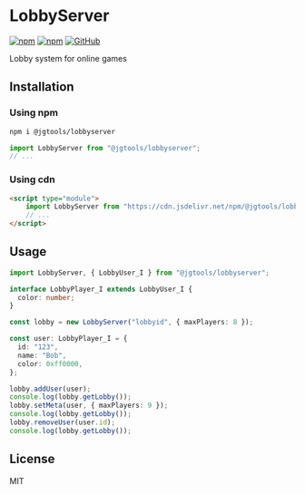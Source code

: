 # LobbyServer

[![npm](https://img.shields.io/npm/v/@jgtools/lobbyserver)](https://www.npmjs.com/package/@jgtools/lobbyserver)
[![npm](https://img.shields.io/npm/dm/@jgtools/lobbyserver)](https://www.npmjs.com/package/@jgtools/lobbyserver)
[![GitHub](https://img.shields.io/github/license/jgtools/lobbyserver)](https://github.com/git/git-scm.com/blob/main/MIT-LICENSE.txt)

Lobby system for online games

## Installation

### Using npm

```bash
npm i @jgtools/lobbyserver
```

```javascript
import LobbyServer from "@jgtools/lobbyserver";
// ...
```

### Using cdn

```html
<script type="module">
    import LobbyServer from "https://cdn.jsdelivr.net/npm/@jgtools/lobbyserver@1.0.2/dist/index.min.js";
    // ...
</script>
```

## Usage

```typescript
import LobbyServer, { LobbyUser_I } from "@jgtools/lobbyserver";

interface LobbyPlayer_I extends LobbyUser_I {
  color: number;
}

const lobby = new LobbyServer("lobbyid", { maxPlayers: 8 });

const user: LobbyPlayer_I = {
  id: "123",
  name: "Bob",
  color: 0xff0000,
};

lobby.addUser(user);
console.log(lobby.getLobby());
lobby.setMeta(user, { maxPlayers: 9 });
console.log(lobby.getLobby());
lobby.removeUser(user.id);
console.log(lobby.getLobby());
```

## License

MIT
